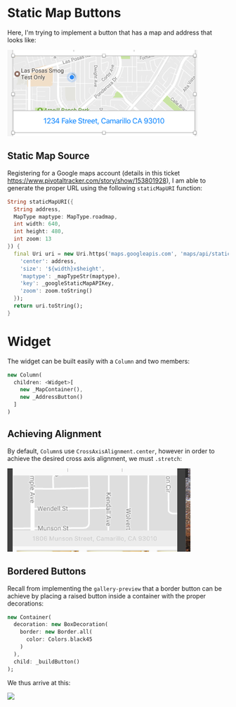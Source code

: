 # Static Map Buttons

Here, I'm trying to implement a button that has a map and address that looks like:

![](./assets/ch09/map-address-spec.png)

## Static Map Source

Registering for a Google maps account (details in this ticket https://www.pivotaltracker.com/story/show/153801928), I am able to generate the proper URL using the following `staticMapURI` function:

```dart
String staticMapURI({
  String address,
  MapType maptype: MapType.roadmap,
  int width: 640,
  int height: 480,
  int zoom: 13
}) {
  final Uri uri = new Uri.https('maps.googleapis.com', 'maps/api/staticmap', {
    'center': address,
    'size': '${width}x$height',
    'maptype': _mapTypeStr(maptype),
    'key': _googleStaticMapAPIKey,
    'zoom': zoom.toString()
  });
  return uri.toString();
}
```

# Widget

The widget can be built easily with a `Column` and two members:

```dart
new Column(
  children: <Widget>[
    new _MapContainer(),
    new _AddressButton()
  ]
)
```

## Achieving Alignment

By default, `Column`s use `CrossAxisAlignment.center`, however in order to achieve the desired cross axis alignment, we must `.stretch`:

![](./assets/ch09/stretch-align.png)

## Bordered Buttons

Recall from implementing the `gallery-preview` that a border button can be achieve by placing a raised button inside a container with the proper decorations:

```dart
new Container(
  decoration: new BoxDecoration(
    border: new Border.all(
      color: Colors.black45
    )
  ),
  child: _buildButton()
);
```

We thus arrive at this:

![](./assets/ch09/address-button.png)

